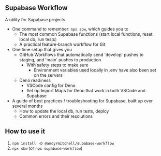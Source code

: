## Supabase Workflow

A utility for Supabase projects
- One command to remember: `npx sbw`, which guides you to
    - The most common Supabase functions (start local functions, reset local db, run tests)
    - A practical feature-branch workflow for Git 
- One time setup that gives you
    - GitHub Workflows that automatically send 'develop' pushes to staging, and 'main' pushes to production
        - With safety steps to make sure
            - Environment variables used locally in .env have also been set on the servers 
    - Deno readiness
        - VSCode config for Deno
        - Set up Import Maps for Deno that work in both VSCode and Supabase
- A guide of best practices / troubleshooting for Supabase, built up over several months
    - How to update the local db, run tests, deploy
    - Common errors and their resolutions

## How to use it

1. `npm install -D @andyrmitchell/supabase-workflow` 
2. `npx sbw` (or `npx supabase-workflow`)